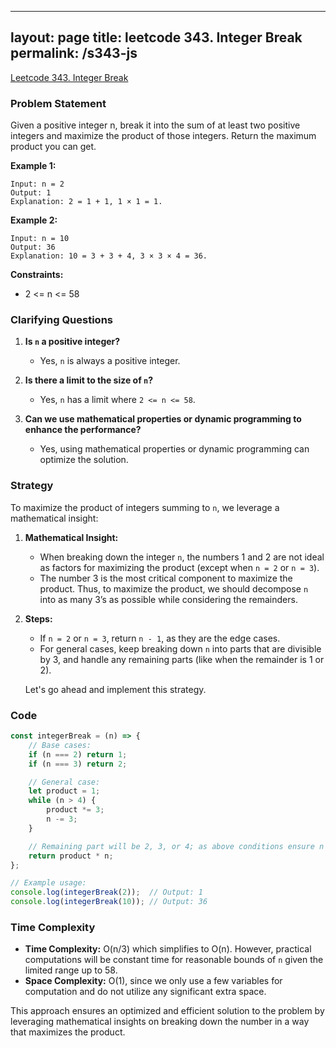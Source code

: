 
---
layout: page
title: leetcode 343. Integer Break
permalink: /s343-js
---
[Leetcode 343. Integer Break](https://algoadvance.github.io/algoadvance/l343)
### Problem Statement

Given a positive integer n, break it into the sum of at least two positive integers and maximize the product of those integers. Return the maximum product you can get.

**Example 1:**
```
Input: n = 2
Output: 1
Explanation: 2 = 1 + 1, 1 × 1 = 1.
```

**Example 2:**
```
Input: n = 10
Output: 36
Explanation: 10 = 3 + 3 + 4, 3 × 3 × 4 = 36.
```

**Constraints:**
- 2 <= n <= 58

### Clarifying Questions

1. **Is `n` a positive integer?**
   - Yes, `n` is always a positive integer.

2. **Is there a limit to the size of `n`?**
   - Yes, `n` has a limit where `2 <= n <= 58`.

3. **Can we use mathematical properties or dynamic programming to enhance the performance?**
   - Yes, using mathematical properties or dynamic programming can optimize the solution.

### Strategy

To maximize the product of integers summing to `n`, we leverage a mathematical insight:

1. **Mathematical Insight:**
   - When breaking down the integer `n`, the numbers 1 and 2 are not ideal as factors for maximizing the product (except when `n = 2` or `n = 3`).
   - The number 3 is the most critical component to maximize the product. Thus, to maximize the product, we should decompose `n` into as many 3’s as possible while considering the remainders.

2. **Steps:**
   - If `n = 2` or `n = 3`, return `n - 1`, as they are the edge cases.
   - For general cases, keep breaking down `n` into parts that are divisible by 3, and handle any remaining parts (like when the remainder is 1 or 2).

   Let's go ahead and implement this strategy.

### Code

```javascript
const integerBreak = (n) => {
    // Base cases:
    if (n === 2) return 1;
    if (n === 3) return 2;

    // General case:
    let product = 1;
    while (n > 4) {
        product *= 3;
        n -= 3;
    }

    // Remaining part will be 2, 3, or 4; as above conditions ensure n <= 6
    return product * n;
};

// Example usage:
console.log(integerBreak(2));  // Output: 1
console.log(integerBreak(10)); // Output: 36
```

### Time Complexity

- **Time Complexity:** O(n/3) which simplifies to O(n). However, practical computations will be constant time for reasonable bounds of `n` given the limited range up to 58.
- **Space Complexity:** O(1), since we only use a few variables for computation and do not utilize any significant extra space.

This approach ensures an optimized and efficient solution to the problem by leveraging mathematical insights on breaking down the number in a way that maximizes the product.